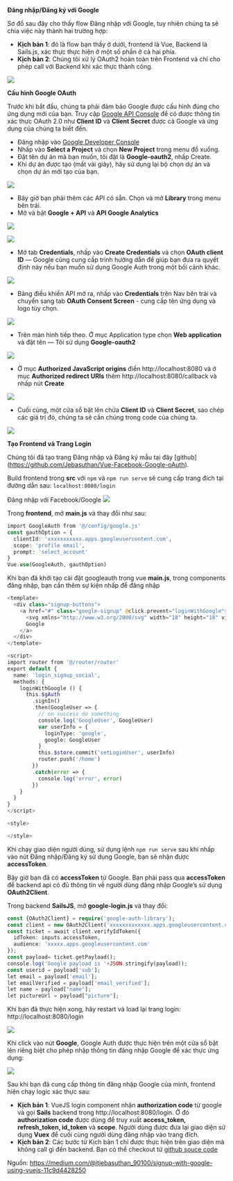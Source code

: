 **Đăng nhập/Đăng ký với Google**

Sơ đồ sau đây cho thấy flow Đăng nhập với Google, tuy nhiên chúng ta sẽ chia việc này thành hai trường hợp:

* **Kịch bản 1**: đó là flow bạn thấy ở dưới, frontend là Vue, Backend là Sails.js, xác thực thực hiện ở một số phần ở cả hai phía.
* **Kịch bản 2**: Chúng tôi xử lý OAuth2 hoàn toàn trên Frontend và chỉ cho phép call với Backend khi xác thực thành công.

![](https://images.viblo.asia/8a818994-8aa5-4c5b-849f-5bec1804be4f.png)

**Cấu hình Google OAuth**

Trước khi bắt đầu, chúng ta phải đảm bảo Google được cấu hình đúng cho ứng dụng mới của bạn. Truy cập [Google API Console](https://console.developers.google.com/) để có được thông tin xác thực OAuth 2.0 như **Client ID** và **Client Secret** được cả Google và ứng dụng của chúng ta biết đến.

* Đăng nhập vào [Google Developer Console](https://console.developers.google.com/)
* Nhấp vào **Select a Project** và chọn **New Project** trong menu đổ xuống.
* Đặt tên dự án mà bạn muốn, tôi đặt là **Google-oauth2**, nhấp Create.
* Khi dự án được tạo (mất vài giây), hãy sử dụng lại bộ chọn dự án và chọn dự án mới tạo của bạn.

![](https://images.viblo.asia/781399fd-7418-435d-ab2c-84f5fb604348.png)

* Bây giờ bạn phải thêm các API có sẵn. Chọn và mở **Library** trong menu bên trái.
* Mở và bật **Google + API** và **API Google Analytics**

![](https://images.viblo.asia/db1170d3-0a1f-498b-8ec6-81782eeeac20.png)

![](https://images.viblo.asia/84891eea-e3a9-467b-80ee-312a0b4dfb76.png)

* Mở tab **Credentials**, nhấp vào **Create Credentials** và chọn **OAuth client ID** — Google cũng cung cấp trình hướng dẫn để giúp bạn đưa ra quyết định này nếu bạn muốn sử dụng Google Auth trong một bối cảnh khác.

![](https://images.viblo.asia/1b6690e3-37d6-4270-8616-dc1ba022745d.png)

* Bảng điều khiển API mở ra, nhấp vào **Credentials** trên Nav bên trái và chuyển sang tab **OAuth Consent Screen** - cung cấp tên ứng dụng và logo tùy chọn.

![](https://images.viblo.asia/58a1f27f-e860-436f-935c-8adfd5c8e4f9.png)

* Trên màn hình tiếp theo. Ở mục Application type chọn **Web application** và đặt tên — Tôi sử dụng **Google-oauth2**

![](https://images.viblo.asia/bfc3909c-24d8-4ca3-9482-9190c511c6b5.png)

* Ở mục **Authorized JavaScript origins** điền  http://localhost:8080  và ở mục **Authorized redirect URIs** thêm http://localhost:8080/callback và nhấp nút **Create** 

![](https://images.viblo.asia/537931e8-267a-4015-b26f-6ff1e1610614.png)

* Cuối cùng, một cửa sổ bật lên chứa **Client ID** và **Client Secret**, sao chép các giá trị đó, chúng ta sẽ cần chúng trong code của chúng ta.

![](https://images.viblo.asia/bdf9b121-0b1d-44a4-8251-aaba9944349f.png)

**Tạo Frontend và Trang Login**

Chúng tôi đã tạo trang Đăng nhập và Đăng ký mẫu tại đây  [github] (https://github.com/Jebasuthan/Vue-Facebook-Google-oAuth).

Build frontend trong **src** với `npm` và  `npm run serve` sẽ cung cấp trang đích tại đường dẫn sau: `localhost:8080/login`

Đăng nhập với Facebook/Google
![](https://images.viblo.asia/fcbe9082-0871-4bd3-bf96-107b018cd303.png)

Trong **frontend**, mở **main.js** và thay đổi như sau:

```php
import GoogleAuth from '@/config/google.js'
const gauthOption = {
  clientId: 'xxxxxxxxxxx.apps.googleusercontent.com',
  scope: 'profile email',
  prompt: 'select_account'
}
Vue.use(GoogleAuth, gauthOption)
```

Khi bạn đã khởi tạo cài đặt googleauth trong vue **main.js**, trong components đăng nhập, bạn cần thêm sự kiện nhấp để đăng nhập 

```php
<template>
  <div class="signup-buttons">
    <a href="#" class="google-signup" @click.prevent="loginWithGoogle">
      <svg xmlns="http://www.w3.org/2000/svg" width="18" height="18" viewBox="0 0 18 18" aria-hidden="true"><title>Google</title><g fill="none" fill-rule="evenodd"><path fill="#4285F4" d="M17.64 9.2045c0-.6381-.0573-1.2518-.1636-1.8409H9v3.4814h4.8436c-.2086 1.125-.8427 2.0782-1.7959 2.7164v2.2581h2.9087c1.7018-1.5668 2.6836-3.874 2.6836-6.615z"></path><path fill="#34A853" d="M9 18c2.43 0 4.4673-.806 5.9564-2.1805l-2.9087-2.2581c-.8059.54-1.8368.859-3.0477.859-2.344 0-4.3282-1.5831-5.036-3.7104H.9574v2.3318C2.4382 15.9832 5.4818 18 9 18z"></path><path fill="#FBBC05" d="M3.964 10.71c-.18-.54-.2822-1.1168-.2822-1.71s.1023-1.17.2823-1.71V4.9582H.9573A8.9965 8.9965 0 0 0 0 9c0 1.4523.3477 2.8268.9573 4.0418L3.964 10.71z"></path><path fill="#EA4335" d="M9 3.5795c1.3214 0 2.5077.4541 3.4405 1.346l2.5813-2.5814C13.4632.8918 11.426 0 9 0 5.4818 0 2.4382 2.0168.9573 4.9582L3.964 7.29C4.6718 5.1627 6.6559 3.5795 9 3.5795z"></path></g></svg>
      Google
    </a>
  </div>
</template>

<script>
import router from '@/router/router'
export default {
  name: 'login_signup_social',
  methods: {
    loginWithGoogle () {
      this.$gAuth
        .signIn()
        .then(GoogleUser => {
          // on success do something
          console.log('GoogleUser', GoogleUser)
          var userInfo = {
            loginType: 'google',
            google: GoogleUser
          }
          this.$store.commit('setLoginUser', userInfo)
          router.push('/home')
        })
        .catch(error => {
          console.log('error', error)
        })
    }
  }
}
</script>

<style>

</style>
```

Khi chạy giao diện người dùng, sử dụng lệnh  `npm run serve` sau khi nhấp vào nút Đăng nhập/Đăng ký sử dụng Google, bạn sẽ nhận được **accessToken**.

Bây giờ bạn đã có **accessToken** từ Google. Bạn phải pass qua  **accessToken** để backend api có đủ thông tin về người dùng đăng nhập Google’s sử dụng **OAuth2Client**.

Trong backend  **SailsJS**, mở **google-login.js** và thay đổi:

```php
const {OAuth2Client} = require('google-auth-library');
const client = new OAuth2Client('xxxxxxxxxxxxx.apps.googleusercontent.com');
const ticket = await client.verifyIdToken({
  idToken: inputs.accessToken,
  audience: 'xxxxx.apps.googleusercontent.com'
});
const payload= ticket.getPayload();
console.log('Google payload is '+JSON.stringify(payload));
const userid = payload['sub'];
let email = payload['email'];
let emailVerified = payload['email_verified'];
let name = payload["name"];
let pictureUrl = payload["picture"];
```

Khi bạn đã thực hiện xong, hãy restart và load lại trang login: http://localhost:8080/login

![](https://images.viblo.asia/1ac516c0-0796-4fd8-aeff-5ec9f692965b.png)

Khi click vào nút **Google**, Google Auth được thực hiện trên một cửa sổ bật lên riêng biệt cho phép nhập thông tin đăng nhập Google để xác thực ứng dụng:

![](https://images.viblo.asia/e5640cd7-9132-467f-bc45-a964e0a38f95.png)

Sau khi bạn đã cung cấp thông tin đăng nhập Google của mình, frontend hiện chạy logic xác thực sau:

* **Kịch bản 1**: VueJS login component nhận **authorization code** từ google và gọi **Sails** backend trong  http://localhost:8080/login. Ở đó **authorization code** được dùng để truy xuất **access_token, refresh_token, id_token** và **scope**. Người dùng được đưa lại giao diện sử dụng **Vuex** để cuối cùng người dùng đăng nhập vào trang đích.
* **Kịch bản 2**: Các bước từ Kịch bản 1 chỉ được thực hiện trên giao diện mà không call gì đến backend.
Bạn có thể checkout từ [github souce code](https://github.com/Jebasuthan/Vue-Facebook-Google-oAuth)

Nguồn: https://medium.com/@itjebasuthan_90100/signup-with-google-using-vuejs-11c9d4428250